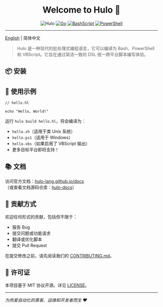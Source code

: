 <h1 align="center">Welcome to Hulo 👋</h1>
<center>

![Hulo](https://img.shields.io/badge/Hulo-%238866E9.svg?logoColor=white&style=for-the-badge) [![Go](https://img.shields.io/badge/Go-1.23.5-%2300ADD8.svg?logo=go&logoColor=white&style=for-the-badge)](https://golang.org/) [![BashScript](https://img.shields.io/badge/Bash%20Script-%23121011.svg?logo=gnu-bash&logoColor=white&style=for-the-badge)](https://www.gnu.org/software/bash/) [![PowerShell](https://img.shields.io/badge/PowerShell-%235391FE.svg?logo=powershell&logoColor=white&style=for-the-badge)](https://learn.microsoft.com/en-us/powershell/)

</center>

---

[English](README.md) | 简体中文

> Hulo 是一种现代的批处理式编程语言，它可以编译为 Bash、PowerShell 和 VBScript。它旨在通过简洁一致的 DSL 统一跨平台脚本编写体验。

## 📦 安装

## 🚀 使用示例

```hulo
// hello.hl

echo "Hello, World!"
```

运行 `hulo build hello.hl`，将会编译为：
* `hello.sh`（适用于类 Unix 系统）
* `hello.ps1`（适用于 Windows）
* `hello.vbs`（如果启用了 VBScript 输出）
* 更多目标平台即将支持！

## 📚 文档

访问官方文档：[hulo-lang.github.io/docs](https://hulo-lang.github.io/docs)  
（或查看文档源码仓库：[hulo-docs](https://github.com/hulo-lang/docs)）

## 🤝 贡献方式

欢迎任何形式的贡献，包括但不限于：

- 报告 Bug
- 提交问题或功能请求
- 翻译或优化脚本
- 提交 Pull Request

在提交修改之前，请先阅读我们的 [CONTRIBUTING.md](CONTRIBUTING.md)。

## 📝 许可证

本项目基于 MIT 协议开源。详见 [LICENSE](LICENSE)。

---

_为热爱自动化的黑客、运维和开发者而生 ❤️_
